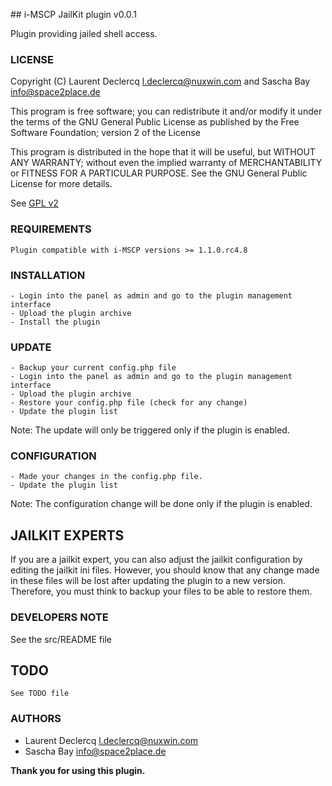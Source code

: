 ## i-MSCP JailKit plugin v0.0.1

Plugin providing jailed shell access.

### LICENSE

Copyright (C) Laurent Declercq <l.declercq@nuxwin.com> and Sascha Bay <info@space2place.de>

This program is free software; you can redistribute it and/or modify
it under the terms of the GNU General Public License as published by
the Free Software Foundation; version 2 of the License

This program is distributed in the hope that it will be useful,
but WITHOUT ANY WARRANTY; without even the implied warranty of
MERCHANTABILITY or FITNESS FOR A PARTICULAR PURPOSE.  See the
GNU General Public License for more details.

See [GPL v2](http://www.gnu.org/licenses/gpl-2.0.html "GPL v2")

### REQUIREMENTS

	Plugin compatible with i-MSCP versions >= 1.1.0.rc4.8

### INSTALLATION

	- Login into the panel as admin and go to the plugin management interface
	- Upload the plugin archive
	- Install the plugin

### UPDATE

	- Backup your current config.php file
	- Login into the panel as admin and go to the plugin management interface
	- Upload the plugin archive
	- Restore your config.php file (check for any change)
	- Update the plugin list

Note: The update will only be triggered only if the plugin is enabled.

### CONFIGURATION

	- Made your changes in the config.php file.
	- Update the plugin list

 Note: The configuration change will be done only if the plugin is enabled.

## JAILKIT EXPERTS

 If you are a jailkit expert, you can also adjust the jailkit configuration by
editing the jailkit ini files. However, you should know that any change made in
these files will be lost after updating the plugin to a new version. Therefore,
you must think to backup your files to be able to restore them.

### DEVELOPERS NOTE

 See the src/README file

## TODO

	See TODO file

### AUTHORS

 * Laurent Declercq <l.declercq@nuxwin.com>
 * Sascha Bay <info@space2place.de>

**Thank you for using this plugin.**
